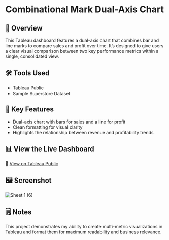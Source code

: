 # Combinational Mark Dual-Axis Chart

## 🧭 Overview
This Tableau dashboard features a dual-axis chart that combines bar and line marks to compare sales and profit over time. It’s designed to give users a clear visual comparison between two key performance metrics within a single, consolidated view.

## 🛠️ Tools Used
- Tableau Public
- Sample Superstore Dataset

## 🎯 Key Features
- Dual-axis chart with bars for sales and a line for profit
- Clean formatting for visual clarity
- Highlights the relationship between revenue and profitability trends

## 📊 View the Live Dashboard
🔗 [View on Tableau Public](https://public.tableau.com/app/profile/layshla.bouscal/viz/CombinationalMarkDual-AxisChart/Sheet1)

## 🖼️ Screenshot
![Sheet 1 (6)](https://github.com/user-attachments/assets/f51ce582-e167-458a-a4cc-a38856ca6b2e)


## 🗒️ Notes
This project demonstrates my ability to create multi-metric visualizations in Tableau and format them for maximum readability and business relevance.
